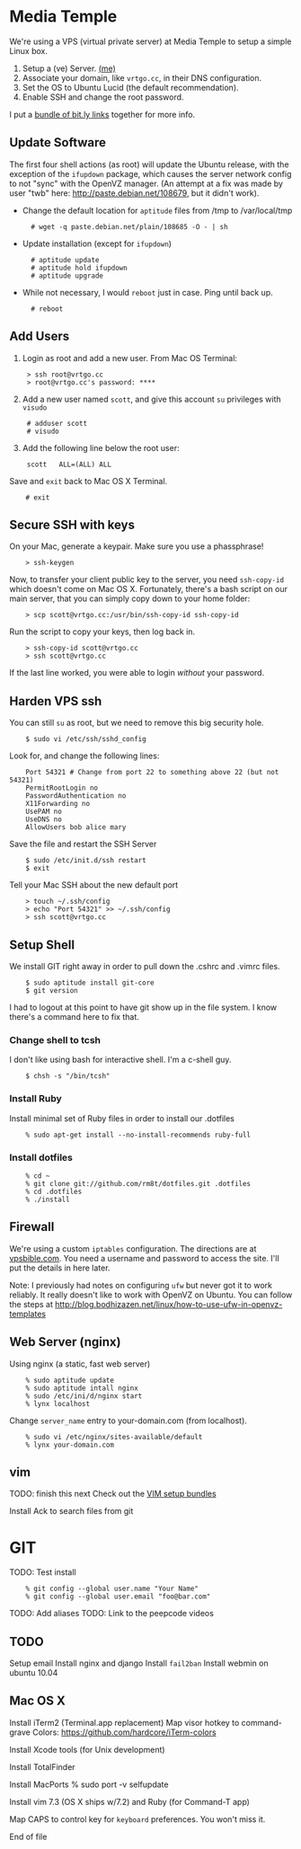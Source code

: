 Media Temple
============

We're using a VPS (virtual private server) at Media Temple to setup a simple Linux box.

1. Setup a (ve) Server. [(me)][2]
2. Associate your domain, like `vrtgo.cc`, in their DNS configuration.
3. Set the OS to Ubuntu Lucid (the default recommendation).
4. Enable SSH and change the root password.

I put a [bundle of bit.ly links][1] together for more info.

[1]: http://bit.ly/bundles/vertigo/1  
[2]: http://mediatemple.net/webhosting/ve/
[3]: http://vpsbible.com/security/harden-ssh-create-firewall/

Update Software
---------------
The first four shell actions (as root) will update the Ubuntu release, with the
exception of the `ifupdown` package, which causes the server network config to
not "sync" with the OpenVZ manager. (An attempt at a fix was made by user "twb"
here: http://paste.debian.net/108679, but it didn't work).


* Change the default location for `aptitude` files from /tmp to /var/local/tmp 

		# wget -q paste.debian.net/plain/108685 -O - | sh

* Update installation (except for `ifupdown`)

		# aptitude update
		# aptitude hold ifupdown
		# aptitude upgrade

* While not necessary, I would `reboot` just in case. Ping until back up.

		# reboot

Add Users
---------
1. Login as root and add a new user. From Mac OS Terminal:

		> ssh root@vrtgo.cc  
		> root@vrtgo.cc's password: ****  

2. Add a new user named `scott`, and give this account `su` privileges with `visudo`

		# adduser scott  
		# visudo  

3. Add the following line below the root user:

		scott	ALL=(ALL) ALL

Save and `exit` back to Mac OS X Terminal.

		# exit


Secure SSH with keys
--------------------
On your Mac, generate a keypair. Make sure you use a phassphrase! 

		> ssh-keygen 

Now, to transfer your client public key to the server, you need `ssh-copy-id`
which doesn't come on Mac OS X. Fortunately, there's a bash script on our 
main server, that you can simply copy down to your home folder:

		> scp scott@vrtgo.cc:/usr/bin/ssh-copy-id ssh-copy-id

Run the script to copy your keys, then log back in.

		> ssh-copy-id scott@vrtgo.cc
		> ssh scott@vrtgo.cc

If the last line worked, you were able to login *without* your password.


Harden VPS ssh
------------------
You can still `su` as root, but we need to remove this big security hole.

		$ sudo vi /etc/ssh/sshd_config
	
Look for, and change the following lines:
	
		Port 54321 # Change from port 22 to something above 22 (but not 54321)
		PermitRootLogin no
		PasswordAuthentication no
		X11Forwarding no
		UsePAM no
		UseDNS no
		AllowUsers bob alice mary

Save the file and restart the SSH Server

		$ sudo /etc/init.d/ssh restart
		$ exit

Tell your Mac SSH about the new default port

		> touch ~/.ssh/config
		> echo "Port 54321" >> ~/.ssh/config
		> ssh scott@vrtgo.cc


Setup Shell 
-----------
We install GIT right away in order to pull down the .cshrc and .vimrc files.

		$ sudo aptitude install git-core
		$ git version

I had to logout at this point to have git show up in the file system. I know there's a command here to fix that. 

### Change shell to tcsh
I don't like using bash for interactive shell. I'm a c-shell guy.

		$ chsh -s "/bin/tcsh"


### Install Ruby

Install minimal set of Ruby files in order to install our .dotfiles

		% sudo apt-get install --no-install-recommends ruby-full

### Install dotfiles

		% cd ~
		% git clone git://github.com/rm8t/dotfiles.git .dotfiles
		% cd .dotfiles
		% ./install

Firewall
--------
We're using a custom `iptables` configuration. The directions are at [vpsbible.com][3]. You need a username and password to access the site. I'll put the details in here later.

Note: I previously had notes on configuring `ufw` but never got it to work reliably. It really doesn't like to work with OpenVZ on Ubuntu. 
You can follow the steps at http://blog.bodhizazen.net/linux/how-to-use-ufw-in-openvz-templates


Web Server (nginx)
------------------
Using nginx (a static, fast web server)

		% sudo aptitude update
		% sudo aptitude intall nginx
		% sudo /etc/ini/d/nginx start
		% lynx localhost

Change `server_name` entry to your-domain.com (from localhost).

		% sudo vi /etc/nginx/sites-available/default
		% lynx your-domain.com
		

vim
---
TODO: finish this next
Check out the [VIM setup bundles][5]

[5]: http://bit.ly/bundles/vertigo/4

Install Ack to search files from git

GIT
===
TODO: Test install 

		% git config --global user.name "Your Name"
		% git config --global user.email "foo@bar.com"

TODO: Add aliases
TODO: Link to the peepcode videos


TODO
----
Setup email
Install nginx and django
Install `fail2ban`
Install webmin on ubuntu 10.04

Mac OS X
--------
Install iTerm2 (Terminal.app replacement)
	Map visor hotkey to command-grave 
	Colors: https://github.com/hardcore/iTerm-colors

Install Xcode tools (for Unix development)

Install TotalFinder

Install MacPorts
		% sudo port -v selfupdate

Install vim 7.3 (OS X ships w/7.2) and Ruby (for Command-T app)

Map CAPS to control key for `keyboard` preferences. You won't miss it.



End of file


